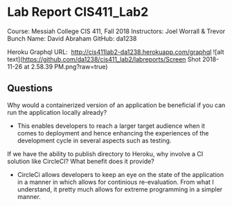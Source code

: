 # Lab Report CIS411_Lab2

Course: Messiah College CIS 411, Fall 2018
Instructors: Joel Worrall & Trevor Bunch
Name: David Abraham
GitHub: da1238


Heroku Graphql URL:  http://cis411lab2-da1238.herokuapp.com/graphql
![alt text](https://github.com/da1238/cis411_lab2/labreports/Screen Shot 2018-11-26 at 2.58.39 PM.png?raw=true)

## Questions

Why would a containerized version of an application be beneficial if you can run the application locally already?

- This enables developers to reach a larger target audience when it comes to deployment and hence enhancing the experiences of the development cycle in several aspects such as testing.

If we have the ability to publish directory to Heroku, why involve a CI solution like CircleCI? What benefit does it provide?

- CircleCi allows developers to keep an eye on the state of the application in a manner in which allows for continious re-evaluation. From what I understand, it pretty much allows for extreme programming in a simpler manner.
